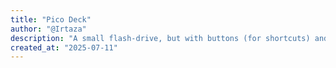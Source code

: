 ```yaml
---
title: "Pico Deck"
author: "@Irtaza"
description: "A small flash-drive, but with buttons (for shortcuts) and LEDs instead of storage!! With a custom rp2040 devboard!"
created_at: "2025-07-11"
---
```


